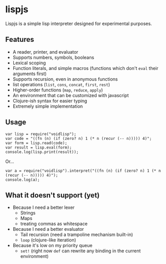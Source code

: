 # lispjs

Lispjs is a simple lisp interpreter designed for experimental purposes.

## Features
* A reader, printer, and evaluator
* Supports numbers, symbols, booleans
* Lexical scoping
* Function literals, and simple macros (functions which don't `eval` their arguments first)
* Supports recursion, even in anonymous functions
* list operations (`list`, `cons`, `concat`, `first`, `rest`)
* Higher-order functions (`map`, `reduce`, `apply`)
* An environment that can be customized with javascript
* Clojure-ish syntax for easier typing
* Extremely simple implementation

## Usage
```
var lisp = require("voidlisp");
var code = "((fn (n) (if (zero? n) 1 (* n (recur (-- n))))) 4)";
var form = lisp.read(code);
var result = lisp.eval(form);
console.log(lisp.print(result));
```
Or...
```
var a = require("voidlisp").interpret("((fn (n) (if (zero? n) 1 (* n (recur (-- n))))) 4)");
console.log(a);
```

## What it doesn't support (yet)
* Because I need a better lexer
  * Strings
  * Maps
  * treating commas as whitespace
* Because I need a better evaluator
  * Tail recursion (need a trampoline mechanism built-in)
  * `loop` (clojure-like iteration)
* Because it's low on my priority queue
  * `set!` (right now `def` can rewrite any binding in the current environment)
